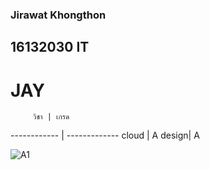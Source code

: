 ### Jirawat  Khongthon
## 16132030 IT
# JAY

         วิชา | เกรด
------------ | -------------
cloud | A
design| A

![A1](https://i.pinimg.com/originals/c3/0e/9d/c30e9d11acf195b5b735c68728480340.png)